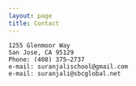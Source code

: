 ```yaml
---
layout: page
title: Contact
---
```

    1255 Glenmoor Way
    San Jose, CA 95129
    Phone: (408) 375–2737
    e-mail: suranjalischool@gmail.com
    e-mail: suranjali@sbcglobal.net
